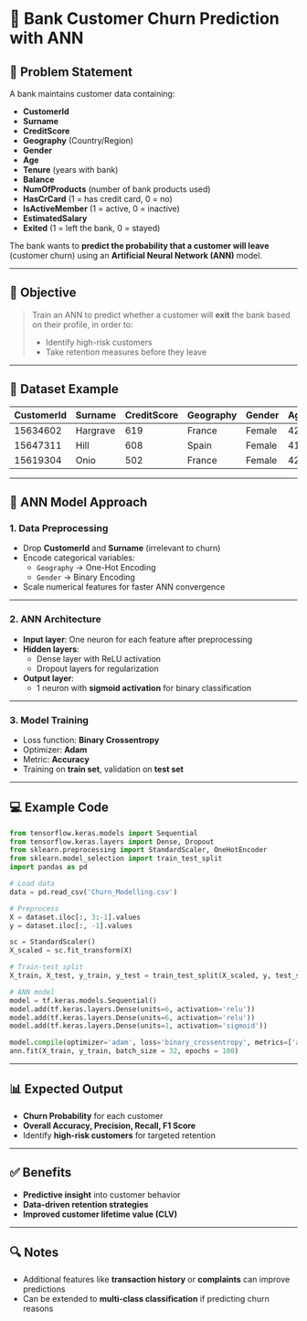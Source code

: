 # 🏦 Bank Customer Churn Prediction with ANN

## 🧩 Problem Statement

A bank maintains customer data containing:

- **CustomerId**
- **Surname**
- **CreditScore**
- **Geography** (Country/Region)
- **Gender**
- **Age**
- **Tenure** (years with bank)
- **Balance**
- **NumOfProducts** (number of bank products used)
- **HasCrCard** (1 = has credit card, 0 = no)
- **IsActiveMember** (1 = active, 0 = inactive)
- **EstimatedSalary**
- **Exited** (1 = left the bank, 0 = stayed)

The bank wants to **predict the probability that a customer will leave** (customer churn) using an **Artificial Neural Network (ANN)** model.

---

## 🎯 Objective

> Train an ANN to predict whether a customer will **exit** the bank based on their profile, in order to:
> - Identify high-risk customers
> - Take retention measures before they leave

---

## 📂 Dataset Example

| CustomerId | Surname | CreditScore | Geography | Gender | Age | Tenure | Balance  | NumOfProducts | HasCrCard | IsActiveMember | EstimatedSalary | Exited |
|------------|---------|-------------|-----------|--------|-----|--------|----------|---------------|-----------|----------------|-----------------|--------|
| 15634602   | Hargrave| 619         | France    | Female | 42  | 2      | 0.00     | 1             | 1         | 1              | 101348.88       | 1      |
| 15647311   | Hill    | 608         | Spain     | Female | 41  | 1      | 83807.86 | 1             | 0         | 1              | 112542.58       | 0      |
| 15619304   | Onio    | 502         | France    | Female | 42  | 8      | 159660.80| 3             | 1         | 0              | 113931.57       | 1      |

---

## 🧠 ANN Model Approach

### **1. Data Preprocessing**
- Drop **CustomerId** and **Surname** (irrelevant to churn)
- Encode categorical variables:
  - `Geography` → One-Hot Encoding
  - `Gender` → Binary Encoding
- Scale numerical features for faster ANN convergence

---

### **2. ANN Architecture**
- **Input layer**: One neuron for each feature after preprocessing  
- **Hidden layers**:
  - Dense layer with ReLU activation
  - Dropout layers for regularization
- **Output layer**:
  - 1 neuron with **sigmoid activation** for binary classification

---

### **3. Model Training**
- Loss function: **Binary Crossentropy**
- Optimizer: **Adam**
- Metric: **Accuracy**
- Training on **train set**, validation on **test set**

---

## 💻 Example Code

```python
from tensorflow.keras.models import Sequential
from tensorflow.keras.layers import Dense, Dropout
from sklearn.preprocessing import StandardScaler, OneHotEncoder
from sklearn.model_selection import train_test_split
import pandas as pd

# Load data
data = pd.read_csv('Churn_Modelling.csv')

# Preprocess
X = dataset.iloc[:, 3:-1].values
y = dataset.iloc[:, -1].values

sc = StandardScaler()
X_scaled = sc.fit_transform(X)

# Train-test split
X_train, X_test, y_train, y_test = train_test_split(X_scaled, y, test_size=0.2, random_state=0)

# ANN model
model = tf.keras.models.Sequential()
model.add(tf.keras.layers.Dense(units=6, activation='relu'))
model.add(tf.keras.layers.Dense(units=6, activation='relu'))
model.add(tf.keras.layers.Dense(units=1, activation='sigmoid'))

model.compile(optimizer='adam', loss='binary_crossentropy', metrics=['accuracy'])
ann.fit(X_train, y_train, batch_size = 32, epochs = 100)
```

---

## 📊 Expected Output

- **Churn Probability** for each customer
- **Overall Accuracy, Precision, Recall, F1 Score**
- Identify **high-risk customers** for targeted retention

---

## ✅ Benefits

- **Predictive insight** into customer behavior
- **Data-driven retention strategies**
- **Improved customer lifetime value (CLV)**

---

## 🔍 Notes

- Additional features like **transaction history** or **complaints** can improve predictions
- Can be extended to **multi-class classification** if predicting churn reasons

